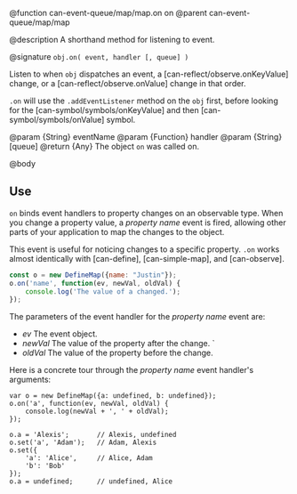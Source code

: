 @function can-event-queue/map/map.on on
@parent can-event-queue/map/map

@description A shorthand method for listening to event.

@signature `obj.on( event, handler [, queue] )`

Listen to when `obj` dispatches an event, a [can-reflect/observe.onKeyValue]
change, or a [can-reflect/observe.onValue] change in that order.

`.on` will use the `.addEventListener`
method on the `obj` first, before looking for the [can-symbol/symbols/onKeyValue]
and then [can-symbol/symbols/onValue] symbol.

@param {String} eventName
@param {Function} handler
@param {String} [queue]
@return {Any} The object `on` was called on.

@body

## Use

`on` binds event handlers to property changes on an observable type. When you change
a property value, a _property name_ event is fired, allowing other parts
of your application to map the changes to the object.

This event is useful for noticing changes to a specific property. `.on` works
almost identically with  [can-define], [can-simple-map], and [can-observe].

```javascript
const o = new DefineMap({name: "Justin"});
o.on('name', function(ev, newVal, oldVal) {
    console.log('The value of a changed.');
});
```

The parameters of the event handler for the _property name_ event are:

- _ev_ The event object.
- _newVal_ The value of the property after the change. `
- _oldVal_ The value of the property before the change.

Here is a concrete tour through the _property name_ event handler's arguments:

    var o = new DefineMap({a: undefined, b: undefined});
    o.on('a', function(ev, newVal, oldVal) {
        console.log(newVal + ', ' + oldVal);
    });

    o.a = 'Alexis';       // Alexis, undefined
    o.set('a', 'Adam');   // Adam, Alexis
    o.set({
        'a': 'Alice',     // Alice, Adam
        'b': 'Bob'
    });
    o.a = undefined;      // undefined, Alice
